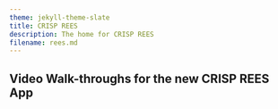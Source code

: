```yaml
---
theme: jekyll-theme-slate
title: CRISP REES
description: The home for CRISP REES
filename: rees.md
---
```


## Video Walk-throughs for the new CRISP REES App
